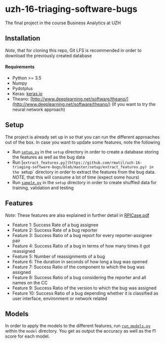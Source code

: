 # uzh-16-triaging-software-bugs
The final project in the course Business Analytics at UZH

## Installation
*Note*, that for cloning this repo, Git LFS is recommended in order to download the previously created database

#### Requirements
* Python >= 3.5
* Numpy
* Pydotplus
* Keras: [keras.io](http://keras.io)
* Theano: [http://www.deeplearning.net/software/theano/](http://www.deeplearning.net/software/theano/) (If you want to try the neural network approach)

## Setup
The project is already set up in so that you can run the different approaches out of the box. 
In case you want to update some features, note the following
* Run [`setup.py`](https://github.com/rmatil/uzh-16-triaging-software-bugs/blob/master/setup/setup.py) in the `setup` directory in order to create a database storing the features as well as the bug data
* Run [`extract_features.py](https://github.com/rmatil/uzh-16-triaging-software-bugs/blob/master/setup/extract_features.py) in the `setup` directory in order to extract the features from the bug data. *NOTE*, that this will consume a lot of time (expect some hours)
* Run [`sample.py`](https://github.com/rmatil/uzh-16-triaging-software-bugs/blob/master/setup/sample.py) in the `setup` directory in order to create shuffled data for training, validation and testing

## Features
*Note:* These features are also explained in further detail in [RPICase.pdf](https://github.com/rmatil/uzh-16-triaging-software-bugs/blob/master/RPICase.pdf)
* Feature 1: Success Rate of a bug assignee
* Feature 2: Success Rate of a bug reporter
* Feature 3: Success Ratio of a bug report for every reporter-assignee pair
* Feature 4: Success Ratio of a bug in terms of how many times it got reassigned
* Feature 5: Number of reassignments of a bug
* Feature 6: The duration in seconds of how long a bug was opened
* Feature 7: Success Ratio of the component to which the bug was assigned
* Feature 8: Success Ratio of a bug considering the reporter and all names on the CC 
* Feature 9: Success Ratio of the version to which the bug was assigned
* Feature 10: Success Ratio of a bug depending whether it is classified as user interface, environment or network related

## Models
In order to apply the models to the different features, run [`run_models.py`](https://github.com/rmatil/uzh-16-triaging-software-bugs/blob/master/model/run_models.py) within the `model` directory.
You get as output the accuracy as well as the f1 score for each model.


